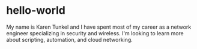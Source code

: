 # hello-world

My name is Karen Tunkel and I have spent most of my career as a network engineer specializing in security and wireless.  I'm looking to learn more about scripting, automation, and cloud networking.
